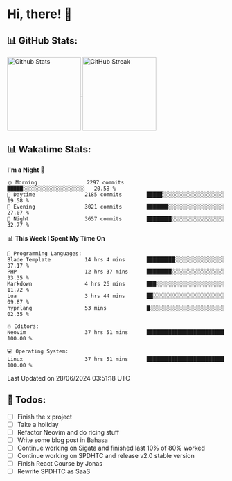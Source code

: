 <h1  style="font-weight: 700;">Hi, there! 👋</h1>

## 📊 GitHub Stats:
<a href="https://github.com/anuraghazra/github-readme-stats">
  <img 
        align="center" 
        height=170 
        src="https://github-readme-stats.vercel.app/api?username=rizkyilhampra&theme=catppuccin_mocha&hide_border=true&include_all_commits=true&count_private=true" 
        alt="Github Stats" 
    />
</a>
<a href="https://git.io/streak-stats">
    <img 
        height=170
        align="center" 
        src="https://github-readme-streak-stats.herokuapp.com/?user=rizkyilhampra&theme=catppuccin_mocha&hide_border=true&card_height=170&card_width=447" alt="GitHub Streak" 
    />
</a>

## 📊 Wakatime Stats:
<!--START_SECTION:waka-->
**I'm a Night 🦉** 

```text
🌞 Morning                2297 commits        █████░░░░░░░░░░░░░░░░░░░░   20.58 % 
🌆 Daytime                2185 commits        █████░░░░░░░░░░░░░░░░░░░░   19.58 % 
🌃 Evening                3021 commits        ███████░░░░░░░░░░░░░░░░░░   27.07 % 
🌙 Night                  3657 commits        ████████░░░░░░░░░░░░░░░░░   32.77 % 
```


📊 **This Week I Spent My Time On** 

```text
💬 Programming Languages: 
Blade Template           14 hrs 4 mins       █████████░░░░░░░░░░░░░░░░   37.17 % 
PHP                      12 hrs 37 mins      ████████░░░░░░░░░░░░░░░░░   33.35 % 
Markdown                 4 hrs 26 mins       ███░░░░░░░░░░░░░░░░░░░░░░   11.72 % 
Lua                      3 hrs 44 mins       ██░░░░░░░░░░░░░░░░░░░░░░░   09.87 % 
hyprlang                 53 mins             █░░░░░░░░░░░░░░░░░░░░░░░░   02.35 % 

🔥 Editors: 
Neovim                   37 hrs 51 mins      █████████████████████████   100.00 % 

💻 Operating System: 
Linux                    37 hrs 51 mins      █████████████████████████   100.00 % 
```


 Last Updated on 28/06/2024 03:51:18 UTC
<!--END_SECTION:waka-->

## 📒 Todos:
- [ ] Finish the x project
- [ ] Take a holiday
- [ ] Refactor Neovim and do ricing stuff
- [ ] Write some blog post in Bahasa
- [ ] Continue working on Sigata and finished last 10% of 80% worked
- [ ] Continue working on SPDHTC and release v2.0 stable version
- [ ] Finish React Course by Jonas
- [ ] Rewrite SPDHTC as SaaS 
